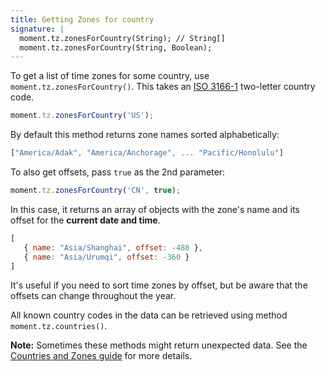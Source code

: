 ```yaml
---
title: Getting Zones for country
signature: |
  moment.tz.zonesForCountry(String); // String[]
  moment.tz.zonesForCountry(String, Boolean);
---
```


To get a list of time zones for some country, use `moment.tz.zonesForCountry()`.
This takes an [ISO 3166-1](https://en.wikipedia.org/wiki/ISO_3166-1) two-letter country code.

```js
moment.tz.zonesForCountry('US');
```

By default this method returns zone names sorted alphabetically:

```js
["America/Adak", "America/Anchorage", ... "Pacific/Honolulu"]
```

To also get offsets, pass `true` as the 2nd parameter:

```js
moment.tz.zonesForCountry('CN', true);
```

In this case, it returns an array of objects with the zone's name and its offset for the **current date and time**.

```js
[
   { name: "Asia/Shanghai", offset: -480 },
   { name: "Asia/Urumqi", offset: -360 }
]
```

It's useful if you need to sort time zones by offset, but be aware that the offsets can change throughout the year.

All known country codes in the data can be retrieved using method `moment.tz.countries()`.

**Note:** Sometimes these methods might return unexpected data.
See the [Countries and Zones guide](/timezone/guides/#/data-calculations/country-zones/) for more details.
